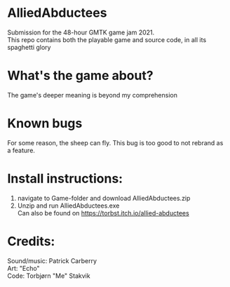 # AlliedAbductees
Submission for the 48-hour GMTK game jam 2021.  
This repo contains both the playable game and source code, in all its spaghetti glory

# What's the game about?
The game's deeper meaning is beyond my comprehension

# Known bugs
For some reason, the sheep can fly. This bug is too good to not rebrand as a feature.

# Install instructions:
1. navigate to Game-folder and download AlliedAbductees.zip  
2. Unzip and run AlliedAbductees.exe  
Can also be found on https://torbst.itch.io/allied-abductees

# Credits:
Sound/music: Patrick Carberry  
Art: "Echo"  
Code: Torbjørn "Me" Stakvik
